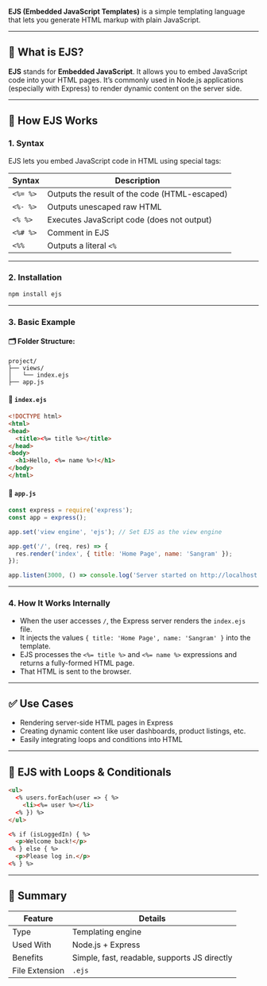 **EJS (Embedded JavaScript Templates)** is a simple templating language that lets you generate HTML markup with plain JavaScript.

---

## 🔹 What is EJS?

**EJS** stands for **Embedded JavaScript**. It allows you to embed JavaScript code into your HTML pages. It’s commonly used in Node.js applications (especially with Express) to render dynamic content on the server side.

---

## 🔧 How EJS Works

### 1. **Syntax**

EJS lets you embed JavaScript code in HTML using special tags:

| Syntax   | Description                                   |
| -------- | --------------------------------------------- |
| `<%= %>` | Outputs the result of the code (HTML-escaped) |
| `<%- %>` | Outputs unescaped raw HTML                    |
| `<% %>`  | Executes JavaScript code (does not output)    |
| `<%# %>` | Comment in EJS                                |
| `<%%`    | Outputs a literal `<%`                        |

---

### 2. **Installation**

```bash
npm install ejs
```

---

### 3. **Basic Example**

#### 🗂️ Folder Structure:

```
project/
├── views/
│   └── index.ejs
├── app.js
```

#### 📄 `index.ejs`

```html
<!DOCTYPE html>
<html>
<head>
  <title><%= title %></title>
</head>
<body>
  <h1>Hello, <%= name %>!</h1>
</body>
</html>
```

#### 📄 `app.js`

```js
const express = require('express');
const app = express();

app.set('view engine', 'ejs'); // Set EJS as the view engine

app.get('/', (req, res) => {
  res.render('index', { title: 'Home Page', name: 'Sangram' });
});

app.listen(3000, () => console.log('Server started on http://localhost:3000'));
```

---

### 4. **How It Works Internally**

* When the user accesses `/`, the Express server renders the `index.ejs` file.
* It injects the values `{ title: 'Home Page', name: 'Sangram' }` into the template.
* EJS processes the `<%= title %>` and `<%= name %>` expressions and returns a fully-formed HTML page.
* That HTML is sent to the browser.

---

## ✅ Use Cases

* Rendering server-side HTML pages in Express
* Creating dynamic content like user dashboards, product listings, etc.
* Easily integrating loops and conditions into HTML

---

## 🔁 EJS with Loops & Conditionals

```html
<ul>
  <% users.forEach(user => { %>
    <li><%= user %></li>
  <% }) %>
</ul>
```

```html
<% if (isLoggedIn) { %>
  <p>Welcome back!</p>
<% } else { %>
  <p>Please log in.</p>
<% } %>
```

---

## 📌 Summary

| Feature        | Details                                      |
| -------------- | -------------------------------------------- |
| Type           | Templating engine                            |
| Used With      | Node.js + Express                            |
| Benefits       | Simple, fast, readable, supports JS directly |
| File Extension | `.ejs`                                       |

